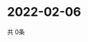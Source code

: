 # 2022-02-06
  共 0条

  <!-- BEGIN -->
  <!-- 最后更新时间Sun Feb 06 2022 10:03:34 GMT+0000 (Coordinated Universal Time) -->
  
  <!-- END -->
  
  